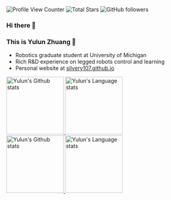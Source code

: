 ![Profile View Counter](https://komarev.com/ghpvc/?username=silvery107)
![Total Stars](https://img.shields.io/github/stars/silvery107?style=social)
![GitHub followers](https://img.shields.io/github/followers/silvery107?style=social)

### Hi there 👋

### This is Yulun Zhuang  🦾

- Robotics graduate student at University of Michigan
- Rich R&D experience on legged robots control and learning
- Personal website at [silvery107.github.io](https://silvery107.github.io/)


<div align="left"> 
<a href="https://github.com/silvery107/github-readme-stats#gh-light-mode-only">
<img height=150 src="https://github-readme-stats-silvery107s-projects.vercel.app//api?username=silvery107&count_private=true&show_icons=true&hide=issues,contribs&line_height=28&hide_border=false&card_width=347&include_all_commits=true&role=owner,collaborator&&theme=default&hide_rank=true#gh-light-mode-only" alt="Yulun's Github stats" />
</a>
<a href="https://github.com/silvery107/github-readme-stats#gh-light-mode-only">
<img height=150 src="https://github-readme-stats-silvery107s-projects.vercel.app//api/top-langs/?username=silvery107&layout=compact&langs_count=4&exclude_repo=segway-locomotion-stm32,gatech-computer-vision,ME336-Yellow-Team-Project,silvery-botlab-f22,silvery-armlab-f22,fast-inerf,nmt-multi30k-pytorch,my-course-latex,2025_ICRA_SRBMPC,loco-jump&hide_border=false&role=owner,collaborator&theme=default#gh-light-mode-only" alt="Yulun's Language stats" />
</a>
</div>

<div align="left"> 
<a href="https://github.com/silvery107/github-readme-stats#gh-dark-mode-only">
<img height=150 src="https://github-readme-stats-silvery107s-projects.vercel.app//api?username=silvery107&count_private=true&show_icons=true&hide=issues,contribs&line_height=28&hide_border=false&card_width=347&include_all_commits=true&role=owner,collaborator&&theme=dark&hide_rank=true#gh-dark-mode-only" alt="Yulun's Github stats" />
</a>
<a href="https://github.com/silvery107/github-readme-stats#gh-dark-mode-only">
<img height=150 src="https://github-readme-stats-silvery107s-projects.vercel.app//api/top-langs/?username=silvery107&layout=compact&langs_count=4&exclude_repo=segway-locomotion-stm32,gatech-computer-vision,ME336-Yellow-Team-Project,silvery-botlab-f22,silvery-armlab-f22,fast-inerf,nmt-multi30k-pytorch,my-course-latex,2025_ICRA_SRBMPC,loco-jump&hide_border=false&role=owner,collaborator&theme=dark#gh-dark-mode-only" alt="Yulun's Language stats" />
</a>
</div>
